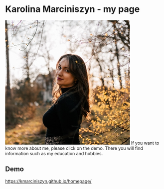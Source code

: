 # Karolina Marciniszyn - my page

![Karolina](https://github.com/kmarciniszyn/homepage/blob/main/images/img_Karolina_400.jpg?raw=true)
If you want to know more about me, please click on the demo. There you will find information such as my education and hobbies.

## Demo
https://kmarciniszyn.github.io/homepage/
